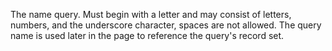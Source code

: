 The name query. Must begin with a letter and may consist of letters, numbers, and the underscore
		character, spaces are not allowed. The query name is used later in the page to reference the query's
		record set.